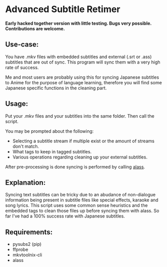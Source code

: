 # Advanced Subtitle Retimer

**Early hacked together version with little testing. Bugs very possible. Contributions are welcome.**

## Use-case:
You have .mkv files with embedded subtitles and external (.srt or .ass) subtitles that are out of sync. This program will sync them with a very high rate of success. 

Me and most users are probably using this for syncing Japanese subtitles to Anime for the purpose of language learning, therefore you will find some Japanese specific functions in the cleaning part.

## Usage:
Put your .mkv files and your subtitles into the same folder. Then call the script.

You may be prompted about the following:
- Selecting a subtitle stream if multiple exist or the amount of streams don't match. 
- What tags to keep in tagged subtitles. 
- Various operations regarding cleaning up your external subtitles.

After pre-processing is done syncing is performed by calling [alass](https://github.com/kaegi/alass).

## Explanation:
Syncing text subtitles can be tricky due to an abudance of non-dialogue information being present in subtitle files like special effects, karaoke and song lyrics. This script uses some common sense heuristics and the embedded tags to clean those files up before syncing them with alass. So far I've had a 100% success rate with Japanese subtitles.

## Requirements:

- pysubs2 (pip)
- ffprobe
- mkvtoolnix-cli
- alass
